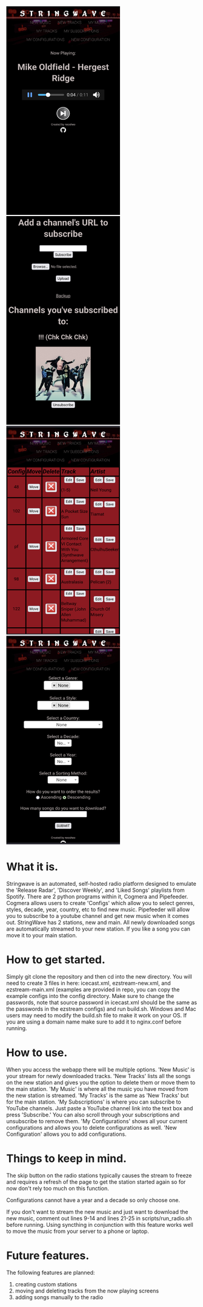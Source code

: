 <img src="https://github.com/neosheo/Stringwave/blob/main/screenshots/Screenshot_20230913-114510_1.png?raw=true" width="300" height="550" />
<img src="https://github.com/neosheo/Stringwave/blob/main/screenshots/Screenshot_20230913-114527_1_1.png?raw=true" width="300" height="550" />
<img src="https://github.com/neosheo/Stringwave/blob/main/screenshots/Screenshot_20230913-114549_1.png?raw=true" width="300" height="550" />
<img src="https://github.com/neosheo/Stringwave/blob/main/screenshots/Screenshot_20230913-114607_1.png?raw=true" width="300" height="550" />

# What it is.

Stringwave is an automated, self-hosted radio platform designed to emulate the 'Release Radar', 'Discover Weekly', and 'Liked Songs' playlists from Spotify. There are 2 python programs within it, Cogmera and Pipefeeder. Cogmera allows users to create 'Configs' which allow you to select genres, styles, decade, year, country, etc to find new music. Pipefeeder will allow you to subscribe to a youtube channel and get new music when it comes out. StringWave has 2 stations, new and main. All newly downloaded songs are automatically streamed to your new station. If you like a song you can move it to your main station.

# How to get started.

Simply git clone the repository and then cd into the new directory. You will need to create 3 files in here: icecast.xml, ezstream-new.xml, and ezstream-main.xml (examples are provided in repo, you can copy the example configs into the config directory. Make sure to change the passwords, note that source password in icecast.xml should be the same as the passwords in the ezstream configs) and run build.sh. Windows and Mac users may need to modify the build.sh file to make it work on your OS. If you are using a domain name make sure to add it to nginx.conf before running.

# How to use.

When you access the webapp there will be multiple options. 'New Music' is your stream for newly downloaded tracks. 'New Tracks' lists all the songs on the new station and gives you the option to delete them or move them to the main station. 'My Music' is where all the music you have moved from the new station is streamed. 'My Tracks' is the same as 'New Tracks' but for the main station. 'My Subscriptions' is where you can subscribe to YouTube channels. Just paste a YouTube channel link into the text box and press 'Subscribe.' You can also scroll through your subscriptions and unsubscribe to remove them. 'My Configurations' shows all your current configurations and allows you to delete configurations as well. 'New Configuration' allows you to add configurations.

# Things to keep in mind.

The skip button on the radio stations typically causes the stream to freeze and requires a refresh of the page to get the station started again so for now don't rely too much on this function.

Configurations cannot have a year and a decade so only choose one.

If you don't want to stream the new music and just want to download the new music, comment out lines 9-14 and lines 21-25 in scripts/run_radio.sh before running. Using syncthing in conjunction with this feature works well to move the music from your server to a phone or laptop.

# Future features.

The following features are planned:

1. creating custom stations
2. moving and deleting tracks from the now playing screens
3. adding songs manually to the radio
